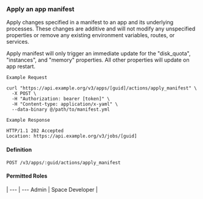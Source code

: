 ### Apply an app manifest

Apply changes specified in a manifest to an app and its underlying processes. These changes are additive and will not modify any unspecified properties or remove any existing environment variables, routes, or services.

<aside class="notice">
Apply manifest will only trigger an immediate update for the "disk_quota", "instances", and "memory" properties. All other properties will update on app restart.
</aside>

```
Example Request
```

```shell
curl "https://api.example.org/v3/apps/[guid]/actions/apply_manifest" \
  -X POST \
  -H "Authorization: bearer [token]" \
  -H "Content-type: application/x-yaml" \
  --data-binary @/path/to/manifest.yml
```

```
Example Response
```

```http
HTTP/1.1 202 Accepted
Location: https://api.example.org/v3/jobs/[guid]
```

#### Definition
`POST /v3/apps/:guid/actions/apply_manifest`

#### Permitted Roles
 |
--- | ---
Admin |
Space Developer |
